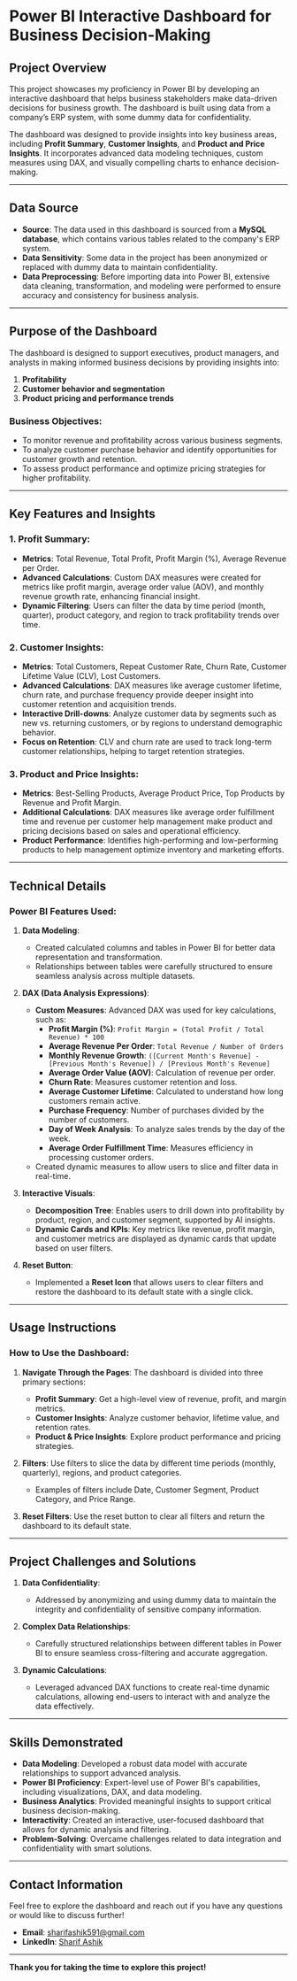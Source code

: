 # **Power BI Interactive Dashboard for Business Decision-Making**

## **Project Overview**
This project showcases my proficiency in Power BI by developing an interactive dashboard that helps business stakeholders make data-driven decisions for business growth. The dashboard is built using data from a company’s ERP system, with some dummy data for confidentiality. 

The dashboard was designed to provide insights into key business areas, including **Profit Summary**, **Customer Insights**, and **Product and Price Insights**. It incorporates advanced data modeling techniques, custom measures using DAX, and visually compelling charts to enhance decision-making.

---

## **Data Source**
- **Source**: The data used in this dashboard is sourced from a **MySQL database**, which contains various tables related to the company's ERP system. 
- **Data Sensitivity**: Some data in the project has been anonymized or replaced with dummy data to maintain confidentiality.
- **Data Preprocessing**: Before importing data into Power BI, extensive data cleaning, transformation, and modeling were performed to ensure accuracy and consistency for business analysis.

---

## **Purpose of the Dashboard**
The dashboard is designed to support executives, product managers, and analysts in making informed business decisions by providing insights into:
1. **Profitability**
2. **Customer behavior and segmentation**
3. **Product pricing and performance trends**

### **Business Objectives**:
- To monitor revenue and profitability across various business segments.
- To analyze customer purchase behavior and identify opportunities for customer growth and retention.
- To assess product performance and optimize pricing strategies for higher profitability.

---

## **Key Features and Insights**

### 1. **Profit Summary**:
   - **Metrics**: Total Revenue, Total Profit, Profit Margin (%), Average Revenue per Order.
   - **Advanced Calculations**: Custom DAX measures were created for metrics like profit margin, average order value (AOV), and monthly revenue growth rate, enhancing financial insight.
   - **Dynamic Filtering**: Users can filter the data by time period (month, quarter), product category, and region to track profitability trends over time.

### 2. **Customer Insights**:
   - **Metrics**: Total Customers, Repeat Customer Rate, Churn Rate, Customer Lifetime Value (CLV), Lost Customers.
   - **Advanced Calculations**: DAX measures like average customer lifetime, churn rate, and purchase frequency provide deeper insight into customer retention and acquisition trends.
   - **Interactive Drill-downs**: Analyze customer data by segments such as new vs. returning customers, or by regions to understand demographic behavior.
   - **Focus on Retention**: CLV and churn rate are used to track long-term customer relationships, helping to target retention strategies.

### 3. **Product and Price Insights**:
   - **Metrics**: Best-Selling Products, Average Product Price, Top Products by Revenue and Profit Margin.
   - **Additional Calculations**: DAX measures like average order fulfillment time and revenue per customer help management make product and pricing decisions based on sales and operational efficiency.
   - **Product Performance**: Identifies high-performing and low-performing products to help management optimize inventory and marketing efforts.

---

## **Technical Details**

### **Power BI Features Used**:
1. **Data Modeling**:
   - Created calculated columns and tables in Power BI for better data representation and transformation.
   - Relationships between tables were carefully structured to ensure seamless analysis across multiple datasets.

2. **DAX (Data Analysis Expressions)**:
   - **Custom Measures**: Advanced DAX was used for key calculations, such as:
     - **Profit Margin (%)**: `Profit Margin = (Total Profit / Total Revenue) * 100`
     - **Average Revenue Per Order**: `Total Revenue / Number of Orders`
     - **Monthly Revenue Growth**: `([Current Month's Revenue] - [Previous Month's Revenue]) / [Previous Month's Revenue]`
     - **Average Order Value (AOV)**: Calculation of revenue per order.
     - **Churn Rate**: Measures customer retention and loss.
     - **Average Customer Lifetime**: Calculated to understand how long customers remain active.
     - **Purchase Frequency**: Number of purchases divided by the number of customers.
     - **Day of Week Analysis**: To analyze sales trends by the day of the week.
     - **Average Order Fulfillment Time**: Measures efficiency in processing customer orders.
   - Created dynamic measures to allow users to slice and filter data in real-time.

3. **Interactive Visuals**:
   - **Decomposition Tree**: Enables users to drill down into profitability by product, region, and customer segment, supported by AI insights.
   - **Dynamic Cards and KPIs**: Key metrics like revenue, profit margin, and customer metrics are displayed as dynamic cards that update based on user filters.

4. **Reset Button**:
   - Implemented a **Reset Icon** that allows users to clear filters and restore the dashboard to its default state with a single click.

---

## **Usage Instructions**

### **How to Use the Dashboard**:
1. **Navigate Through the Pages**: The dashboard is divided into three primary sections:
   - **Profit Summary**: Get a high-level view of revenue, profit, and margin metrics.
   - **Customer Insights**: Analyze customer behavior, lifetime value, and retention rates.
   - **Product & Price Insights**: Explore product performance and pricing strategies.
   
2. **Filters**: Use filters to slice the data by different time periods (monthly, quarterly), regions, and product categories.
   - Examples of filters include Date, Customer Segment, Product Category, and Price Range.

3. **Reset Filters**: Use the reset button to clear all filters and return the dashboard to its default state.

---

## **Project Challenges and Solutions**

1. **Data Confidentiality**:
   - Addressed by anonymizing and using dummy data to maintain the integrity and confidentiality of sensitive company information.

2. **Complex Data Relationships**:
   - Carefully structured relationships between different tables in Power BI to ensure seamless cross-filtering and accurate aggregation.

3. **Dynamic Calculations**:
   - Leveraged advanced DAX functions to create real-time dynamic calculations, allowing end-users to interact with and analyze the data effectively.

---

## **Skills Demonstrated**

- **Data Modeling**: Developed a robust data model with accurate relationships to support advanced analysis.
- **Power BI Proficiency**: Expert-level use of Power BI's capabilities, including visualizations, DAX, and data modeling.
- **Business Analytics**: Provided meaningful insights to support critical business decision-making.
- **Interactivity**: Created an interactive, user-focused dashboard that allows for dynamic analysis and filtering.
- **Problem-Solving**: Overcame challenges related to data integration and confidentiality with smart solutions.

---

## **Contact Information**
Feel free to explore the dashboard and reach out if you have any questions or would like to discuss further!

- **Email**: [sharifashik591@gmail.com](mailto:sharifashik591@gmail.com)
- **LinkedIn**: [Sharif Ashik](https://www.linkedin.com/in/sharif-ashik/)

---

**Thank you for taking the time to explore this project!**
